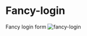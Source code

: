 # Fancy-login
Fancy login form
![fancy-login](https://github.com/Pralasa/Fancy-login/assets/146616146/154ccfc0-8c83-492f-a5d4-4164113d33b9)
